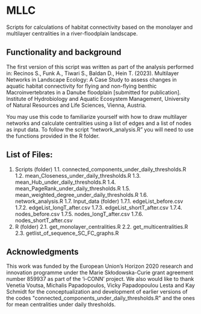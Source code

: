 # MLLC

Scripts for calculations of habitat connectivity based on the monolayer and multilayer centralities in a river-floodplain landscape.

## Functionality and background

The first version of this script was written as part of the analysis performed in: Recinos S., Funk A., Tiwari S., Baldan D., Hein T. (2023). Multilayer Networks in Landscape Ecology: A Case Study to assess changes in aquatic habitat connectivity for flying and non-flying benthic Macroinvertebrates in a Danube floodplain [submitted for publication]. Institute of Hydrobiology and Aquatic Ecosystem Management, University of Natural Resources and Life Sciences, Vienna, Austria.

You may use this code to familiarize yourself with how to draw multilayer networks and calculate centralities using a list of edges and a list of nodes as input data. To follow the script “network_analysis.R” you will need to use the functions provided in the R folder.

## List of Files:

1.	Scripts (folder)
1.1.	connected_components_under_daily_thresholds.R
1.2.	mean_Closeness_under_daily_thresholds.R
1.3.	mean_Hub_under_daily_thresholds.R
1.4.	mean_PageRank_under_daily_thresholds.R
1.5.	mean_weighted_degree_under_daily_thresholds.R
1.6.	network_analysis.R
1.7.	Input_data (folder)
1.7.1.	edgeList_before.csv
1.7.2.	edgeList_longT_after.csv
1.7.3.	edgeList_shortT_after.csv
1.7.4.	nodes_before.csv
1.7.5.	nodes_longT_after.csv
1.7.6.	nodes_shortT_after.csv
2.	R (folder)
2.1.	get_monolayer_centralities.R
2.2.	get_multicentralities.R
2.3.	getlist_of_sequence_SC_FC_graphs.R

## Acknowledgments

This work was funded by the European Union’s Horizon 2020 research and innovation programme under the Marie Skłodowska-Curie grant agreement number 859937 as part of the ‘i-CONN’ project. We also would like to thank Venetia Voutsa, Michalis Papadopoulos, Vicky Papadopoulou Lesta and Kay Schmidt for the conceptualization and development of earlier versions of the codes "connected_components_under_daily_thresholds.R" and the ones for mean centralities under daily thresholds.
